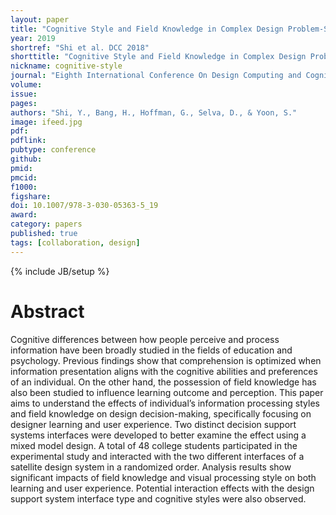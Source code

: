 ```yaml
---
layout: paper
title: "Cognitive Style and Field Knowledge in Complex Design Problem-Solving: A Comparative Case Study of Decision Support Systems"
year: 2019
shortref: "Shi et al. DCC 2018"
shorttitle: "Cognitive Style and Field Knowledge in Complex Design Problem-Solving"
nickname: cognitive-style
journal: "Eighth International Conference On Design Computing and Cognition (DCC'18)"
volume:
issue:
pages:
authors: "Shi, Y., Bang, H., Hoffman, G., Selva, D., & Yoon, S."
image: ifeed.jpg
pdf:
pdflink: 
pubtype: conference
github:
pmid:  
pmcid:
f1000:
figshare:
doi: 10.1007/978-3-030-05363-5_19
award: 
category: papers
published: true
tags: [collaboration, design]
---
```

{% include JB/setup %}

# Abstract

Cognitive differences between how people perceive and process information have been broadly studied in the fields of education and psychology. Previous findings show that comprehension is optimized when information presentation aligns with the cognitive abilities and preferences of an individual. On the other hand, the possession of field knowledge has also been studied to influence learning outcome and perception. This paper aims to understand the effects of individual’s information processing styles and field knowledge on design decision-making, specifically focusing on designer learning and user experience. Two distinct decision support systems interfaces were developed to better examine the effect using a mixed model design. A total of 48 college students participated in the experimental study and interacted with the two different interfaces of a satellite design system in a randomized order. Analysis results show significant impacts of field knowledge and visual processing style on both learning and user experience. Potential interaction effects with the design support system interface type and cognitive styles were also observed.
